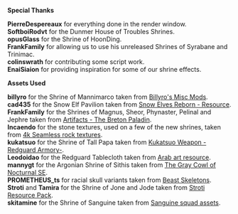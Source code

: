 __**Special Thanks**__

**PierreDespereaux** for everything done in the render window.\
**SoftboiRodvt** for the Dunmer House of Troubles Shrines.\
**opusGlass** for the Shrine of HoonDing.\
**FrankFamily** for allowing us to use his unreleased Shrines of Syrabane and Trinimac.\
**colinswrath** for contributing some script work.\
**EnaiSiaion** for providing inspiration for some of our shrine effects.

__**Assets Used**__

**billyro** for the Shrine of Mannimarco taken from [Billyro's Misc Mods](<https://www.nexusmods.com/skyrim/mods/79830>).\
**cad435** for the Snow Elf Pavilion taken from [Snow Elves Reborn - Resource](<https://www.nexusmods.com/skyrim/mods/70099/>).\
**FrankFamily** for the Shrines of Magnus, Sheor, Phynaster, Pelinal and Jephre taken from [Artifacts - The Breton Paladin](<https://www.nexusmods.com/skyrimspecialedition/mods/16199>).\
**Incaendo** for the stone textures, used on a few of the new shrines, taken from [4k Seamless rock textures](<https://www.nexusmods.com/skyrim/mods/93827>).\
**kukatsuo** for the Shrine of Tall Papa taken from [Kukatsuo Weapon -Redguard Armory-](<https://www.nexusmods.com/skyrim/mods/102362>).\
**Leodoidao** for the Redguard Tablecloth taken from [Arab art resource](<https://www.nexusmods.com/skyrim/mods/61774/>).\
**mannygt** for the Argonian Shrine of Sithis taken from [The Gray Cowl of Nocturnal SE](<https://www.nexusmods.com/skyrimspecialedition/mods/4509>).\
**PROMETHEUS_ts** for racial skull variants taken from [Beast Skeletons](https://www.nexusmods.com/skyrimspecialedition/mods/517).\
**Stroti** and **Tamira** for the Shrine of Jone and Jode taken from [Stroti Resource Pack](<https://www.nexusmods.com/skyrim/mods/36969>).\
**skitamine** for the Shrine of Sanguine taken from [Sanguine squad assets](<https://www.nexusmods.com/skyrimspecialedition/mods/18503>).
